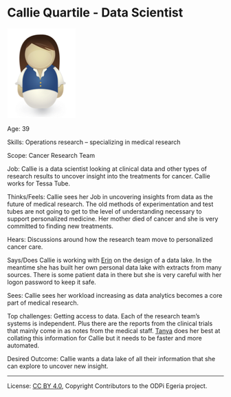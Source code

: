 <!-- SPDX-License-Identifier: CC-BY-4.0 -->
<!-- Copyright Contributors to the ODPi Egeria project. -->

# Callie Quartile - Data Scientist

![Icon](callie-quartile.png)

Age: 39

Skills: Operations research – specializing in medical research

Scope: Cancer Research Team

Job:
Callie is a data scientist looking at clinical data and other
types of research results to uncover insight into the treatments for cancer.
Callie works for Tessa Tube.

Thinks/Feels:
Callie sees her Job in uncovering insights from data as the future
of medical research.
The old methods of experimentation and test tubes are not going
to get to the level of understanding necessary to support personalized medicine.
Her mother died of cancer and she is very committed to finding new treatments.

Hears:
Discussions around how the research team move to personalized cancer care.

Says/Does
Callie is working with [Erin](erin-overview.md) on the design of a data lake.
In the meantime she has built her own personal data lake with extracts
from many sources.
There is some patient data in there but she is very careful
with her logon password to keep it safe.

Sees:
Callie sees her workload increasing as data analytics becomes
a core part of medical research.

Top challenges:
Getting access to data.
Each of the research team’s systems is independent.
Plus there are the reports from the clinical trials that mainly
come in as notes from the medical staff.
[Tanya](tanya-tidie.md) does her best at collating this information for Callie
but it needs to be faster and more automated.

Desired Outcome:
Callie wants a data lake of all their information that she can explore
to uncover new insight.  

----
License: [CC BY 4.0](https://creativecommons.org/licenses/by/4.0/),
Copyright Contributors to the ODPi Egeria project.